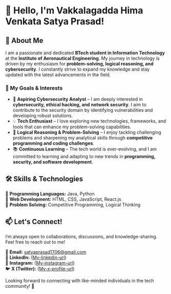 
# 👋 Hello, I'm Vakkalagadda Hima Venkata Satya Prasad!  

## 🚀 About Me  
I am a passionate and dedicated **BTech student in Information Technology** at the **Institute of Aeronautical Engineering**. My journey in technology is driven by my enthusiasm for **problem-solving, logical reasoning, and cybersecurity**. I constantly strive to expand my knowledge and stay updated with the latest advancements in the field.  

### 🎯 My Goals & Interests  
- 🔐 **Aspiring Cybersecurity Analyst** – I am deeply interested in **cybersecurity, ethical hacking, and network security**. I aim to contribute to the security domain by identifying vulnerabilities and developing robust solutions.  
- 💡 **Tech Enthusiast** – I love exploring new technologies, frameworks, and tools that can enhance my problem-solving capabilities.  
- 🧠 **Logical Reasoning & Problem-Solving** – I enjoy tackling challenging problems and sharpening my analytical skills through **competitive programming and coding challenges**.  
- 📚 **Continuous Learning** – The tech world is ever-evolving, and I am committed to learning and adapting to new trends in **programming, security, and software development**.  



## 🛠️ Skills & Technologies  
🔹 **Programming Languages:** Java, Python  
🔹 **Web Development:** HTML, CSS, JavaScript, React.js  
🔹 **Problem Solving:** Competitive Programming, Logical Thinking  



## 📫 Let's Connect!  
I’m always open to collaborations, discussions, and knowledge-sharing. Feel free to reach out to me!  

📧 **Email:** [satyaprasad1706@gmail.com](mailto:satyaprasad1706@gmail.com)  
🔗 **LinkedIn:** ([My-linkedin-url](https://www.linkedin.com/in/vakkalagadda))  
📸 **Instagram:** ([My-instagram-url](https://www.instagram.com/satya_prasad_v/profilecard/?igsh=MXhxeWIzbWM3eXU5MQ==))  
🐦 **X (Twitter):** ([My-x-profile-url](https://x.com/satyaprasad1706?t=4_xnLFaJ-FHMH3sCccMzhQ&s=09))  

Looking forward to connecting with like-minded individuals in the tech community! 🚀  
